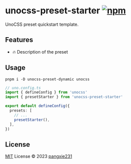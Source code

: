 # unocss-preset-starter [![npm](https://img.shields.io/npm/v/unocss-preset-starter)](https://www.npmjs.com/package/unocss-preset-dynamic)

UnoCSS preset quickstart template.

## Features
- 🔥 Description of the preset

## Usage
```shell
pnpm i -D unocss-preset-dynamic unocss
```

```ts
// uno.config.ts
import { defineConfig } from 'unocss'
import { presetStarter } from 'unocss-preset-starter'

export default defineConfig({
  presets: [
    // ...
    presetStarter(),
  ],
})
```

## License

[MIT](./LICENSE) License © 2023 [pangxie231](https://github.com/pangxie231)

